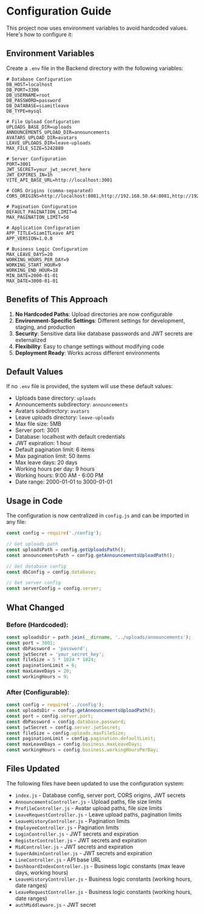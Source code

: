 # Configuration Guide

This project now uses environment variables to avoid hardcoded values. Here's how to configure it:

## Environment Variables

Create a `.env` file in the Backend directory with the following variables:

```env
# Database Configuration
DB_HOST=localhost
DB_PORT=3306
DB_USERNAME=root
DB_PASSWORD=password
DB_DATABASE=siamitleave
DB_TYPE=mysql

# File Upload Configuration
UPLOADS_BASE_DIR=uploads
ANNOUNCEMENTS_UPLOAD_DIR=announcements
AVATARS_UPLOAD_DIR=avatars
LEAVE_UPLOADS_DIR=leave-uploads
MAX_FILE_SIZE=5242880

# Server Configuration
PORT=3001
JWT_SECRET=your_jwt_secret_here
JWT_EXPIRES_IN=1h
VITE_API_BASE_URL=http://localhost:3001

# CORS Origins (comma-separated)
CORS_ORIGINS=http://localhost:8081,http://192.168.50.64:8081,http://192.168.50.125:8081,http://192.168.50.90:8081,http://192.168.50.54:8081,http://localhost:3000,http://localhost:3001,http://localhost:8080,http://localhost:8001

# Pagination Configuration
DEFAULT_PAGINATION_LIMIT=6
MAX_PAGINATION_LIMIT=50

# Application Configuration
APP_TITLE=SiamITLeave API
APP_VERSION=1.0.0

# Business Logic Configuration
MAX_LEAVE_DAYS=20
WORKING_HOURS_PER_DAY=9
WORKING_START_HOUR=9
WORKING_END_HOUR=18
MIN_DATE=2000-01-01
MAX_DATE=3000-01-01
```

## Benefits of This Approach

1. **No Hardcoded Paths**: Upload directories are now configurable
2. **Environment-Specific Settings**: Different settings for development, staging, and production
3. **Security**: Sensitive data like database passwords and JWT secrets are externalized
4. **Flexibility**: Easy to change settings without modifying code
5. **Deployment Ready**: Works across different environments

## Default Values

If no `.env` file is provided, the system will use these default values:
- Uploads base directory: `uploads`
- Announcements subdirectory: `announcements`
- Avatars subdirectory: `avatars`
- Leave uploads directory: `leave-uploads`
- Max file size: 5MB
- Server port: 3001
- Database: localhost with default credentials
- JWT expiration: 1 hour
- Default pagination limit: 6 items
- Max pagination limit: 50 items
- Max leave days: 20 days
- Working hours per day: 9 hours
- Working hours: 9:00 AM - 6:00 PM
- Date range: 2000-01-01 to 3000-01-01

## Usage in Code

The configuration is now centralized in `config.js` and can be imported in any file:

```javascript
const config = require('./config');

// Get uploads path
const uploadsPath = config.getUploadsPath();
const announcementsPath = config.getAnnouncementsUploadPath();

// Get database config
const dbConfig = config.database;

// Get server config
const serverConfig = config.server;
```

## What Changed

### Before (Hardcoded):
```javascript
const uploadsDir = path.join(__dirname, '../uploads/announcements');
const port = 3001;
const dbPassword = 'password';
const jwtSecret = 'your_secret_key';
const fileSize = 5 * 1024 * 1024;
const paginationLimit = 6;
const maxLeaveDays = 20;
const workingHours = 9;
```

### After (Configurable):
```javascript
const config = require('../config');
const uploadsDir = config.getAnnouncementsUploadPath();
const port = config.server.port;
const dbPassword = config.database.password;
const jwtSecret = config.server.jwtSecret;
const fileSize = config.uploads.maxFileSize;
const paginationLimit = config.pagination.defaultLimit;
const maxLeaveDays = config.business.maxLeaveDays;
const workingHours = config.business.workingHoursPerDay;
```

## Files Updated

The following files have been updated to use the configuration system:

- `index.js` - Database config, server port, CORS origins, JWT secrets
- `AnnouncementsController.js` - Upload paths, file size limits
- `ProfileController.js` - Avatar upload paths, file size limits
- `LeaveRequestController.js` - Leave upload paths, pagination limits
- `LeaveHistoryController.js` - Pagination limits
- `EmployeeController.js` - Pagination limits
- `LoginController.js` - JWT secrets and expiration
- `RegisterController.js` - JWT secrets and expiration
- `MidController.js` - JWT secrets and expiration
- `SuperAdminController.js` - JWT secrets and expiration
- `LineController.js` - API base URL
- `DashboardIndexController.js` - Business logic constants (max leave days, working hours)
- `LeaveHistoryController.js` - Business logic constants (working hours, date ranges)
- `LeaveRequestController.js` - Business logic constants (working hours, date ranges)
- `authMiddleware.js` - JWT secret 